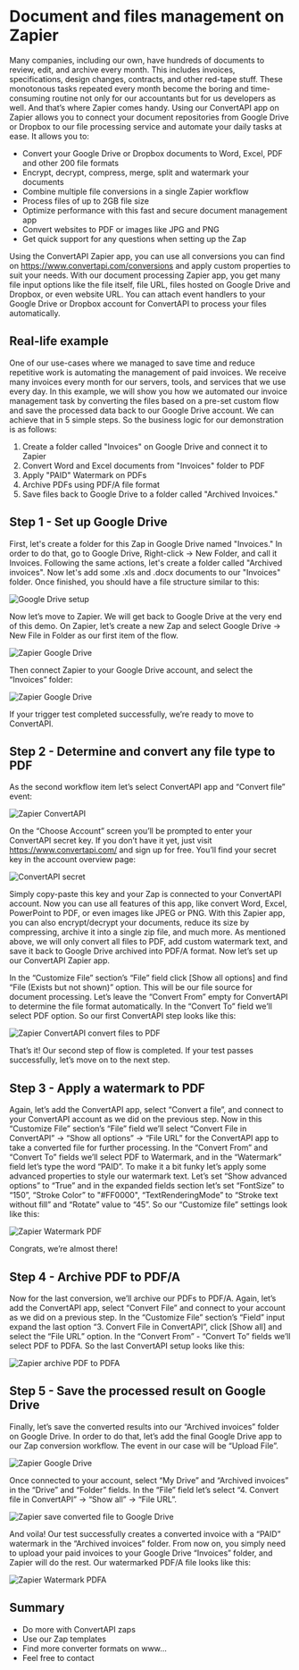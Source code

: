 # Document and files management on Zapier

Many companies, including our own, have hundreds of documents to review, edit, and archive every month. This includes invoices, specifications, design changes, contracts, and other red-tape stuff. These monotonous tasks repeated every month become the boring and time-consuming routine not only for our accountants but for us developers as well. And that’s where Zapier comes handy.
Using our ConvertAPI app on Zapier allows you to connect your document repositories from Google Drive or Dropbox to our file processing service and automate your daily tasks at ease. It allows you to:

- Convert your Google Drive or Dropbox documents to Word, Excel, PDF and other 200 file formats
- Encrypt, decrypt, compress, merge, split and watermark your documents
- Combine multiple file conversions in a single Zapier workflow
- Process files of up to 2GB file size
- Optimize performance with this fast and secure document management app
- Convert websites to PDF or images like JPG and PNG
- Get quick support for any questions when setting up the Zap

Using the ConvertAPI Zapier app, you can use all conversions you can find on https://www.convertapi.com/conversions and apply custom properties to suit your needs. With our document processing Zapier app, you get many file input options like the file itself, file URL, files hosted on Google Drive and Dropbox, or even website URL. You can attach event handlers to your Google Drive or Dropbox account for ConvertAPI to process your files automatically.

## Real-life example

One of our use-cases where we managed to save time and reduce repetitive work is automating the management of paid invoices. We receive many invoices every month for our servers, tools, and services that we use every day. In this example, we will show you how we automated our invoice management task by converting the files based on a pre-set custom flow and save the processed data back to our Google Drive account. We can achieve that in 5 simple steps. So the business logic for our demonstration is as follows:

1. Create a folder called "Invoices" on Google Drive and connect it to Zapier
2. Convert Word and Excel documents from "Invoices" folder to PDF
3. Apply "PAID" Watermark on PDFs
4. Archive PDFs using PDF/A file format
5. Save files back to Google Drive to a folder called "Archived Invoices."

## Step 1 - Set up Google Drive

First, let's create a folder for this Zap in Google Drive named "Invoices." In order to do that, go to Google Drive, Right-click -> New Folder, and call it Invoices. Following the same actions, let's create a folder called "Archived invoices". Now let's add some .xls and .docx documents to our "Invoices" folder. Once finished, you should have a file structure similar to this:

![Google Drive setup](https://user-images.githubusercontent.com/62603039/86243781-a0394480-bbaf-11ea-99a5-d5a35b00f054.PNG)

Now let’s move to Zapier. We will get back to Google Drive at the very end of this demo. On Zapier, let’s create a new Zap and select Google Drive -> New File in Folder as our first item of the flow.

![Zapier Google Drive](https://user-images.githubusercontent.com/62603039/86243786-a16a7180-bbaf-11ea-8885-639e5f9f1862.PNG)

Then connect Zapier to your Google Drive account, and select the “Invoices” folder:

![Zapier Google Drive](https://user-images.githubusercontent.com/62603039/86243787-a16a7180-bbaf-11ea-98bf-e573e3691210.PNG)

If your trigger test completed successfully, we’re ready to move to ConvertAPI.

## Step 2 - Determine and convert any file type to PDF

As the second workflow item let’s select ConvertAPI app and “Convert file” event:

![Zapier ConvertAPI](https://user-images.githubusercontent.com/62603039/86243788-a16a7180-bbaf-11ea-99d7-3b12fcc984e6.PNG)

On the “Choose Account” screen you’ll be prompted to enter your ConvertAPI secret key. If you don’t have it yet, just visit https://www.convertapi.com/ and sign up for free. You’ll find your secret key in the account overview page:

![ConvertAPI secret](https://user-images.githubusercontent.com/62603039/86244199-4422f000-bbb0-11ea-92bb-f30df0dff834.png)

Simply copy-paste this key and your Zap is connected to your ConvertAPI account. Now you can use all features of this app, like convert Word, Excel, PowerPoint to PDF, or even images like JPEG or PNG. With this Zapier app, you can also encrypt/decrypt your documents, reduce its size by compressing, archive it into a single zip file, and much more. As mentioned above, we will only convert all files to PDF, add custom watermark text, and save it back to Google Drive archived into PDF/A format. Now let’s set up our ConvertAPI Zapier app.

In the “Customize File” section’s “File” field click [Show all options] and find “File (Exists but not shown)” option. This will be our file source for document processing. Let’s leave the “Convert From” empty for ConvertAPI to determine the file format automatically. In the “Convert To” field we’ll select PDF option. So our first ConvertAPI step looks like this:

![Zapier ConvertAPI convert files to PDF](https://user-images.githubusercontent.com/62603039/86243790-a2030800-bbaf-11ea-8fd5-9ea988b9ec34.PNG)

That’s it! Our second step of flow is completed. If your test passes successfully, let’s move on to the next step. 

## Step 3 - Apply a watermark to PDF

Again, let’s add the ConvertAPI app, select “Convert a file”, and connect to your ConvertAPI account as we did on the previous step. Now in this “Customize File” section’s “File” field we’ll select “Convert File in ConvertAPI” -> “Show all options” -> “File URL” for the ConvertAPI app to take a converted file for further processing. In the “Convert From” and “Convert To” fields we’ll select PDF to Watermark, and in the “Watermark” field let’s type the word “PAID”. To make it a bit funky let’s apply some advanced properties to style our watermark text. Let’s set “Show advanced options” to “True” and in the expanded fields section let’s set “FontSize” to “150”, “Stroke Color” to "#FF0000", “TextRenderingMode” to “Stroke text without fill” and “Rotate” value to “45”. So our “Customize file” settings look like this:

![Zapier Watermark PDF](https://user-images.githubusercontent.com/62603039/86243794-a29b9e80-bbaf-11ea-89ef-77d8ae032f73.PNG)

Congrats, we’re almost there! 

## Step 4 - Archive PDF to PDF/A

Now for the last conversion, we’ll archive our PDFs to PDF/A. Again, let’s add the ConvertAPI app, select “Convert File” and connect to your account as we did on a previous step. In the “Customize File” section’s “Field” input expand the last option “3. Convert File in ConvertAPI”, click [Show all] and select the “File URL” option. In the “Convert From” - “Convert To” fields we’ll select PDF to PDFA. So the last ConvertAPI setup looks like this:

![Zapier archive PDF to PDFA](https://user-images.githubusercontent.com/62603039/86243798-a29b9e80-bbaf-11ea-9a7c-02cfbeebb334.PNG)

## Step 5 - Save the processed result on Google Drive

Finally, let’s save the converted results into our “Archived invoices” folder on Google Drive. In order to do that, let’s add the final Google Drive app to our Zap conversion workflow. The event in our case will be “Upload File”.

![Zapier Google Drive](https://user-images.githubusercontent.com/62603039/86243801-a3343500-bbaf-11ea-8789-0b4488fb0134.PNG)

Once connected to your account, select “My Drive” and “Archived invoices” in the “Drive” and “Folder” fields. In the “File” field let’s select “4. Convert file in ConvertAPI” -> “Show all” -> “File URL”.

![Zapier save converted file to Google Drive](https://user-images.githubusercontent.com/62603039/86245171-c3fd8a00-bbb1-11ea-96dc-6b6c3896e981.png)

And voila! Our test successfully creates a converted invoice with a “PAID” watermark in the “Archived invoices” folder. From now on, you simply need to upload your paid invoices to your Google Drive “Invoices” folder, and Zapier will do the rest. Our watermarked PDF/A file looks like this:

![Zapier Watermark PDFA](https://user-images.githubusercontent.com/62603039/86243802-a3cccb80-bbaf-11ea-90db-acb1a3c06c35.PNG)

## Summary

- Do more with ConvertAPI zaps
- Use our Zap templates
- Find more converter formats on www...
- Feel free to contact 
